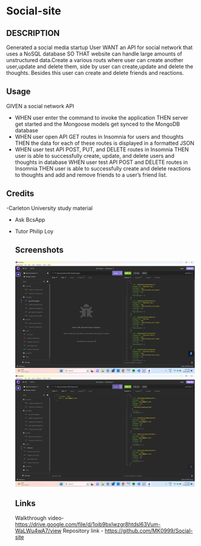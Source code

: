 # Social-site
## DESCRIPTION
Generated a social media startup User WANT an API for  social network that uses a NoSQL database SO THAT  website can handle large amounts of unstructured data.Create a various routs where user can create another user,update and delete them, side by user can create,update and delete the thoughts. Besides this user can create and delete friends and reactions.

## Usage
GIVEN a social network API
- WHEN user enter the command to invoke the application
THEN  server get started and the Mongoose models get synced to the MongoDB database
- WHEN user open API GET routes in Insomnia for users and thoughts
THEN the data for each of these routes is displayed in a formatted JSON
- WHEN user test API POST, PUT, and DELETE routes in Insomnia
THEN  user is able to successfully create, update, and delete users and thoughts in  database
WHEN user test API POST and DELETE routes in Insomnia
THEN user is able to successfully create and delete reactions to thoughts and add and remove friends to a user’s friend list.

## Credits
-Carleton University study material
- Ask BcsApp
- Tutor Philip Loy

  ## Screenshots
  ![GET all thoughts](https://github.com/MK0999/Social-site/blob/main/images/Screenshot%20(81).png)
  ![GET all users](https://github.com/MK0999/Social-site/blob/main/images/Screenshot%20(82).png)
  ## Links
  Walkthrough video- https://drive.google.com/file/d/1oib9bxIwzgr8htdsI63Vum-WaLWu4wA7/view
  Repository link - https://github.com/MK0999/Social-site
